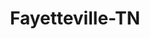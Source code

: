 ---
title: Fayetteville-TN
slug: fayetteville-tn
f_state:
- cms/state/tennessee.md
f_locations:
- cms/payday-loan/cash-express-7310.md
- cms/payday-loan/cash-express-7361.md
- cms/payday-loan/check-for-cash-11391.md
- cms/payday-loan/check-for-cash-11393.md
- cms/payday-loan/fast-cash-17611.md
- cms/payday-loan/fast-cash-17622.md
- cms/payday-loan/money-shop-21713.md
- cms/payday-loan/money-shop-21715.md
- cms/payday-loan/tobacco-express-27867.md
- cms/payday-loan/tobacco-express/fast-cash-27869.md
updated-on: '2024-05-30T13:41:28.615Z'
created-on: '2024-05-30T13:41:28.615Z'
published-on: '2024-05-30T13:54:32.469Z'
f_city: Fayetteville
layout: '[city].html'
tags: city
---